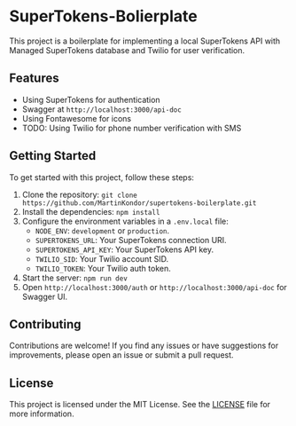 # SuperTokens-Bolierplate

This project is a boilerplate for implementing a local SuperTokens API with Managed SuperTokens database and Twilio for user verification.

## Features

* Using SuperTokens for authentication
* Swagger at `http://localhost:3000/api-doc`
* Using Fontawesome for icons
* TODO: Using Twilio for phone number verification with SMS

## Getting Started

To get started with this project, follow these steps:

1. Clone the repository: `git clone https://github.com/MartinKondor/supertokens-boilerplate.git`
2. Install the dependencies: `npm install`
3. Configure the environment variables in a `.env.local` file:
     - `NODE_ENV`: `development` or `production`.
     - `SUPERTOKENS_URL`: Your SuperTokens connection URI.
     - `SUPERTOKENS_API_KEY`: Your SuperTokens API key.
     - `TWILIO_SID`: Your Twilio account SID.
     - `TWILIO_TOKEN`: Your Twilio auth token.
4. Start the server: `npm run dev`
5. Open `http://localhost:3000/auth` or `http://localhost:3000/api-doc` for Swagger UI.

## Contributing

Contributions are welcome! If you find any issues or have suggestions for improvements, please open an issue or submit a pull request.

## License

This project is licensed under the MIT License. See the [LICENSE](LICENSE) file for more information.